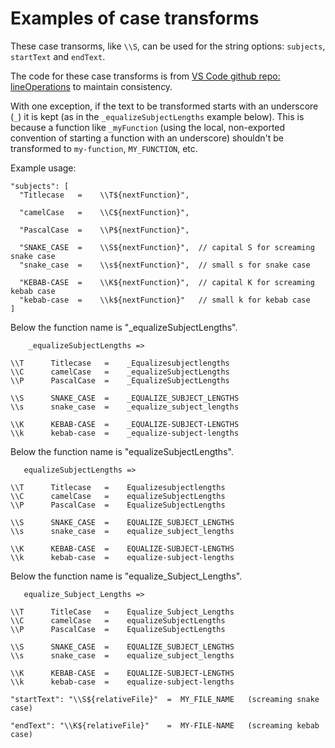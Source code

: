 # Examples of case transforms

These case transorms, like `\\S`, can be used for the string options: `subjects`, `startText` and `endText`.  

The code for these case transforms is from [VS Code github repo: lineOperations](https://github.com/microsoft/vscode/blob/main/src/vs/editor/contrib/linesOperations/browser/linesOperations.ts) to maintain consistency.  

With one exception, if the text to be transformed starts with an underscore (`_`) it is kept (as in the `_equalizeSubjectLengths`  example below).  This is because a function like `_myFunction` (using the local, non-exported convention of starting a function with an underscore) shouldn't be transformed to `my-function`, `MY_FUNCTION`, etc.  

Example usage:  

```jsonc
"subjects": [
  "Titlecase   =    \\T${nextFunction}",

  "camelCase   =    \\C${nextFunction}", 

  "PascalCase  =    \\P${nextFunction}",

  "SNAKE_CASE  =    \\S${nextFunction}",  // capital S for screaming snake case
  "snake_case  =    \\s${nextFunction}",  // small s for snake case 

  "KEBAB-CASE  =    \\K${nextFunction}",  // capital K for screaming kebab case
  "kebab-case  =    \\k${nextFunction}"   // small k for kebab case
]

```

Below the function name is "_equalizeSubjectLengths".  

```plainText
    _equalizeSubjectLengths =>

\\T      Titlecase   =    _Equalizesubjectlengths
\\C      camelCase   =    _equalizeSubjectLengths
\\P      PascalCase  =    _EqualizeSubjectLengths

\\S      SNAKE_CASE  =    _EQUALIZE_SUBJECT_LENGTHS
\\s      snake_case  =    _equalize_subject_lengths

\\K      KEBAB-CASE  =    _EQUALIZE-SUBJECT-LENGTHS
\\k      kebab-case  =    _equalize-subject-lengths
```

Below the function name is "equalizeSubjectLengths".  

```plainText
   equalizeSubjectLengths =>

\\T      Titlecase   =    Equalizesubjectlengths
\\C      camelCase   =    equalizeSubjectLengths
\\P      PascalCase  =    EqualizeSubjectLengths

\\S      SNAKE_CASE  =    EQUALIZE_SUBJECT_LENGTHS
\\s      snake_case  =    equalize_subject_lengths

\\K      KEBAB-CASE  =    EQUALIZE-SUBJECT-LENGTHS
\\k      kebab-case  =    equalize-subject-lengths
```

Below the function name is "equalize_Subject_Lengths".  

```plainText
   equalize_Subject_Lengths =>

\\T      TitleCase   =    Equalize_Subject_Lengths
\\C      camelCase   =    equalizeSubjectLengths
\\P      PascalCase  =    EqualizeSubjectLengths

\\S      SNAKE_CASE  =    EQUALIZE_SUBJECT_LENGTHS
\\s      snake_case  =    equalize_subject_lengths

\\K      KEBAB-CASE  =    EQUALIZE-SUBJECT-LENGTHS
\\k      kebab-case  =    equalize-subject-lengths
```

```plaintext
"startText": "\\S${relativeFile}"  =  MY_FILE_NAME   (screaming snake case)

"endText": "\\K${relativeFile}"    =  MY-FILE-NAME   (screaming kebab case)
```
